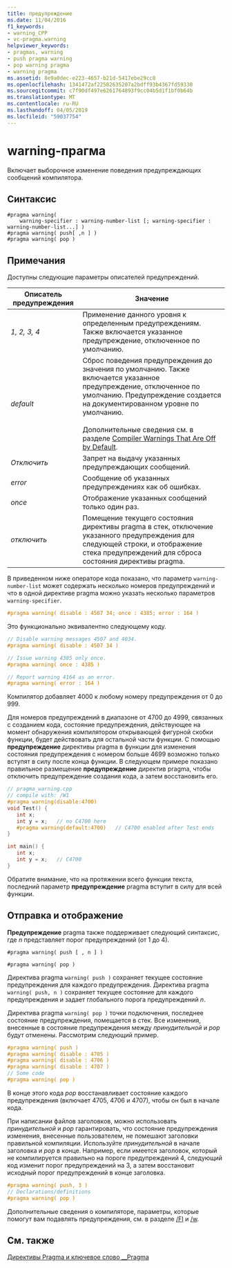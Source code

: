 ```yaml
---
title: предупреждение
ms.date: 11/04/2016
f1_keywords:
- warning_CPP
- vc-pragma.warning
helpviewer_keywords:
- pragmas, warning
- push pragma warning
- pop warning pragma
- warning pragma
ms.assetid: 8e9a0dec-e223-4657-b21d-5417ebe29cc8
ms.openlocfilehash: 1341472af22582635207a2bdff93b4367fd59330
ms.sourcegitcommit: c7f90df497e6261764893f9cc04b5d1f1bf0b64b
ms.translationtype: MT
ms.contentlocale: ru-RU
ms.lasthandoff: 04/05/2019
ms.locfileid: "59037754"
---
```

# <a name="warning-pragma"></a>warning-прагма
Включает выборочное изменение поведения предупреждающих сообщений компилятора.

## <a name="syntax"></a>Синтаксис

```
#pragma warning(
    warning-specifier : warning-number-list [; warning-specifier : warning-number-list...] )
#pragma warning( push[ ,n ] )
#pragma warning( pop )
```

## <a name="remarks"></a>Примечания

Доступны следующие параметры описателей предупреждений.

|Описатель предупреждения|Значение|
|------------------------|-------------|
|*1, 2, 3, 4*|Применение данного уровня к определенным предупреждениям. Также включается указанное предупреждение, отключенное по умолчанию.|
|*default*|Сброс поведения предупреждения до значения по умолчанию. Также включается указанное предупреждение, отключенное по умолчанию. Предупреждение создается на документированном уровне по умолчанию.<br /><br /> Дополнительные сведения см. в разделе [Compiler Warnings That Are Off by Default](../preprocessor/compiler-warnings-that-are-off-by-default.md).|
|*Отключить*|Запрет на выдачу указанных предупреждающих сообщений.|
|*error*|Сообщение об указанных предупреждениях как об ошибках.|
|*once*|Отображение указанных сообщений только один раз.|
|*отключить*|Помещение текущего состояния директивы pragma в стек, отключение указанного предупреждения для следующей строки, и отображение стека предупреждений для сброса состояния директивы pragma.|

В приведенном ниже операторе кода показано, что параметр `warning-number-list` может содержать несколько номеров предупреждений и что в одной директиве pragma можно указать несколько параметров `warning-specifier`.

```cpp
#pragma warning( disable : 4507 34; once : 4385; error : 164 )
```

Это функционально эквивалентно следующему коду.

```cpp
// Disable warning messages 4507 and 4034.
#pragma warning( disable : 4507 34 )

// Issue warning 4385 only once.
#pragma warning( once : 4385 )

// Report warning 4164 as an error.
#pragma warning( error : 164 )
```

Компилятор добавляет 4000 к любому номеру предупреждения от 0 до 999.

Для номеров предупреждений в диапазоне от 4700 до 4999, связанных с созданием кода, состояние предупреждения, действующее на момент обнаружения компилятором открывающей фигурной скобки функции, будет действовать для остальной части функции. С помощью **предупреждение** директивы pragma в функции для изменения состояния предупреждения с номером больше 4699 возможно только вступят в силу после конца функции. В следующем примере показано правильное размещение **предупреждение** директив pragma, чтобы отключить предупреждение создания кода, а затем восстановить его.

```cpp
// pragma_warning.cpp
// compile with: /W1
#pragma warning(disable:4700)
void Test() {
   int x;
   int y = x;   // no C4700 here
   #pragma warning(default:4700)   // C4700 enabled after Test ends
}

int main() {
   int x;
   int y = x;   // C4700
}
```

Обратите внимание, что на протяжении всего функции текста, последний параметр **предупреждение** pragma вступит в силу для всей функции.

## <a name="push-and-pop"></a>Отправка и отображение

**Предупреждение** pragma также поддерживает следующий синтаксис, где *n* представляет порог предупреждений (от 1 до 4).

`#pragma warning( push [ , n ] )`

`#pragma warning( pop )`

Директива pragma `warning( push )` сохраняет текущее состояние предупреждения для каждого предупреждения. Директива pragma `warning( push, n )` сохраняет текущее состояние для каждого предупреждения и задает глобального порога предупреждений *n*.

Директива pragma `warning( pop )` точки подключения, последнее состояние предупреждения, помещается в стек. Все изменения, внесенные в состояние предупреждения между *принудительной* и *pop* будут отменены. Рассмотрим следующий пример.

```cpp
#pragma warning( push )
#pragma warning( disable : 4705 )
#pragma warning( disable : 4706 )
#pragma warning( disable : 4707 )
// Some code
#pragma warning( pop )
```

В конце этого кода *pop* восстанавливает состояние каждого предупреждения (включает 4705, 4706 и 4707), чтобы он был в начале кода.

При написании файлов заголовков, можно использовать *принудительной* и *pop* гарантировать, что состояние предупреждения изменения, внесенные пользователем, не помешают заголовки правильной компиляции. Используйте *принудительной* в начале заголовка и *pop* в конце. Например, если имеется заголовок, который не компилируется правильно на пороге предупреждений 4, следующий код изменит порог предупреждений на 3, а затем восстановит исходный порог предупреждений в конце заголовка.

```cpp
#pragma warning( push, 3 )
// Declarations/definitions
#pragma warning( pop )
```

Дополнительные сведения о компиляторе, параметры, которые помогут вам подавлять предупреждения, см. в разделе [/FI](../build/reference/fi-name-forced-include-file.md) и [/w](../build/reference/compiler-option-warning-level.md).

## <a name="see-also"></a>См. также

[Директивы Pragma и ключевое слово __Pragma](../preprocessor/pragma-directives-and-the-pragma-keyword.md)